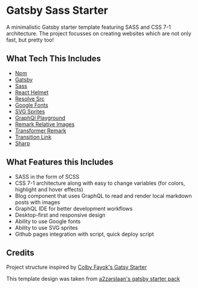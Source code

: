 # Gatsby Sass Starter

A minimalistic Gatsby starter template featuring SASS and CSS 7-1 architecture. The project focusses on creating websites which are not only fast, but pretty too!

## What Tech This Includes

- [Npm](https://www.npmjs.com/)
- [Gatsby](https://www.gatsbyjs.org/)
- [Sass](https://sass-lang.com)
- [React Helmet](https://github.com/nfl/react-helmet)
- [Resolve Src](https://github.com/alampros/gatsby-plugin-resolve-src)
- [Google Fonts](https://github.com/didierfranc/gatsby-plugin-google-fonts)
- [SVG Sprites](https://github.com/marcobiedermann/gatsby-plugin-svg-sprite)
- [GraphQl Playground](https://github.com/prisma-labs/graphql-playground)
- [Remark Relative Images](https://github.com/danielmahon/gatsby-remark-relative-images)
- [Transformer Remark](https://github.com/gatsbyjs/gatsby/tree/master/packages/gatsby-transformer-remark)
- [Transition Link](https://github.com/TylerBarnes/gatsby-plugin-transition-link)
- [Sharp](https://github.com/gatsbyjs/gatsby/tree/master/packages/gatsby-plugin-sharp)

## What Features this Includes

- SASS in the form of SCSS
- CSS 7-1 architecture along with easy to change variables (for colors, highlight and hover effects)
- Blog component that uses GraphQL to read and render local markdown posts with images
- GraphQL IDE for better development workflows
- Desktop-first and responsive design
- Ability to use Google fonts
- Ability to use SVG sprites
- Github pages integration with script, quick deploy script

## Credits

Project structure inspired by [Colby Fayok's Gatsy Starter](https://github.com/colbyfayock/gatsby-starter-sass)

This template design was taken from [a2zarslaan's gatsby starter pack](https://github.com/a2zarslaan/gatsby-starter-sasslan)


